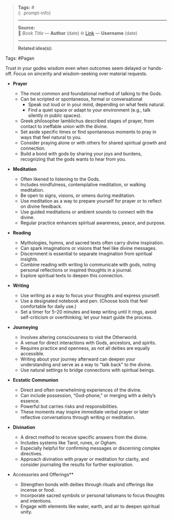 
> **Tags:** #               
{: .prompt-info}
>                    
> -----------------------------
> **Source:**                     
> 📖 *Book Title* — **Author**  (date)
> 🌐 [Link](#) — **Username**  (date)
> 
> -----------------------------
> **Related idea(s):**          

Tags: #Pagan 

Trust in your godes wisdom even when outcomes seem delayed or hands-off.
Focus on sincerity and wisdom-seeking over material requests.

- **Prayer**
    
    - The most common and foundational method of talking to the Gods.
    - Can be scripted or spontaneous, formal or conversational
	    - Speak out loud or in your mind, depending on what feels natural.
	    - Find a quiet space or adapt to your environment (e.g., talk silently in public spaces).
    - Greek philosopher Iamblichus described stages of prayer, from contact to ineffable union with the divine.
    - Set aside specific times or find spontaneous moments to pray in ways that feel natural to you.
	- Consider praying alone or with others for shared spiritual growth and connection.
	- Build a bond with gods by sharing your joys and burdens, recognizing that the gods wants to hear from you.

- **Meditation**
    
    - Often likened to listening to the Gods.
    - Includes mindfulness, contemplative meditation, or walking meditation.
    - Be open to signs, visions, or omens during meditation.
    - Use meditation as a way to prepare yourself for prayer or to reflect on divine feedback.
    - Use guided meditations or ambient sounds to connect with the divine.
    - Regular practice enhances spiritual awareness, peace, and purpose.

- **Reading**
    
    - Mythologies, hymns, and sacred texts often carry divine inspiration.
    - Can spark imaginations or visions that feel like divine messages.
    - Discernment is essential to separate imagination from spiritual insights.
    - Combine reading with writing to communicate with gods, noting personal reflections or inspired thoughts in a journal.
    - Explore spiritual texts to deepen this connection.

- **Writing**
	- Use writing as a way to focus your thoughts and express yourself.
	- Use a designated notebook and pen. (Choose tools that feel comfortable for daily use.)
	- Set a timer for 5–20 minutes and keep writing until it rings, avoid self-criticism or overthinking; let your heart guide the process.

- **Journeying**
    
    - Involves altering consciousness to visit the Otherworld.
    - A venue for direct interactions with Gods, ancestors, and spirits.
    - Requires practice and openness, as not all deities are equally accessible.
    - Writing about your journey afterward can deepen your understanding and serve as a way to "talk back" to the divine.
    - Use natural settings to bridge connections with spiritual beings.

- **Ecstatic Communion**
    
    - Direct and often overwhelming experiences of the divine.
    - Can include possession, “God-phone,” or merging with a deity’s essence.
    - Powerful but carries risks and responsibilities.
    - These moments may inspire immediate verbal prayer or later reflective conversations through writing or meditation.

- **Divination**
    
    - A direct method to receive specific answers from the divine.
    - Includes systems like Tarot, runes, or Ogham.
    - Especially helpful for confirming messages or discerning complex directives.
    - Approach divination with prayer or meditation for clarity, and consider journaling the results for further exploration.

- Accessories and Offerings**
	- Strengthen bonds with deities through rituals and offerings like incense or food.
	- Incorporate sacred symbols or personal talismans to focus thoughts and intentions.
	- Engage with elements like water, earth, and air to deepen spiritual unity.